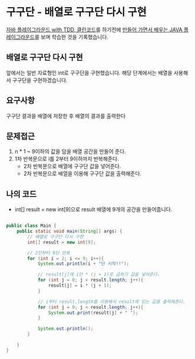 # 구구단 - 배열로 구구단 다시 구현
<a href="https://edu.nextstep.camp/c/9WPRB0ys/" target="_blank">자바 플레이그라운드 with TDD, 클린코드</a>를 하기전에 <a href="https://www.inflearn.com/course/java-codesquad/dashboard" target="_blank">만들어 가면서 배우는 JAVA 플레이그라운드</a>를 보며 학습한 것을 기록했습니다.

## 배열로 구구단 다시 구현
앞에서는 일반 자료형인 int로 구구단을 구현했습니다.
해당 단계에서는 배열을 사용해서 구구단을 구현하겠습니다.

## 요구사항
구구단 결과을 배열에 저장한 후 배열의 결과를 출력한다

## 문제접근
1. n * 1 ~ 9이하의 값을 담을 배열 공간을 만들어 준다.
2. 1차 반복문으로 i를 2부터 9이하까지 반복해준다.
    * 2차 반복문으로 배열에 구구단 값을 넣어준다.
    * 2차 반복문으로 배열을 이용해 구구단 값을 출력해준다.

## 나의 코드
* int[] result = new int[9]으로 result 배열에 9개의 공간을 만들어줍니다.

```java

public class Main {
    public static void main(String[] args) {
        // 배열로 구구단 다시 구현
        int[] result = new int[9];

        // 2단부터 9단 반복
        for (int i = 2; i <= 9; i++){
            System.out.println(i + "단 시작!!");

            // result[j]에 i단 * (j + 1)로 곱하기 값을 넣어준다.
            for (int j = 0; j < result.length; j++){
                result[j] = i * (j + 1);
            }

            // i부터 result.length를 이용해서 result에 있는 값을 출력해준다. 
            for (int j = 0; j < result.length; j++){
                System.out.print(result[j] + " ");
            }

            System.out.println();
        }

    }
}

```
